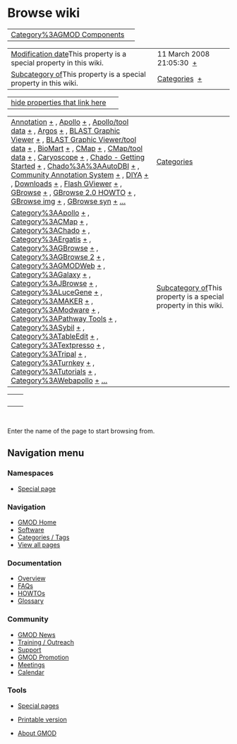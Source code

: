 



<span id="top"></span>




# <span dir="auto">Browse wiki</span>






|  |  |
|----|----|
| [Category%3AGMOD Components](/wiki/Category%3AGMOD_Components "Category%3AGMOD Components") |  |

|  |  |
|----|----|
| <span class="smw-highlighter" data-type="1" state="inline" data-title="Property"><span class="smwbuiltin">[Modification date](/wiki/Property:Modification_date "Property:Modification date")</span><span class="smwttcontent">This property is a special property in this wiki.</span></span> | <span class="smwb-value">11 March 2008 21:05:30  <span class="smwsearch">[+](/wiki/Special%3ASearchByProperty/Modification-20date/11-20March-202008-2021:05:30 "Special%3ASearchByProperty/Modification-20date/11-20March-202008-2021:05:30")</span></span> |
| <span class="smw-highlighter" data-type="1" state="inline" data-title="Property"><span class="smwbuiltin">[Subcategory of](/wiki/Property:Subcategory_of "Property:Subcategory of")</span><span class="smwttcontent">This property is a special property in this wiki.</span></span> | <span class="smwb-value">[Categories](/wiki/Category%3ACategories "Category%3ACategories")  <span class="smwsearch">[+](/wiki/Special%3ASearchByProperty/Subcategory-20of/Categories "Special%3ASearchByProperty/Subcategory-20of/Categories")</span></span> |

<span id="smw_browse_incoming"></span>

|  |  |
|----|----|
| [hide properties that link here](/mediawiki/index.php?title=Special:Browse&offset=0&dir=out&article=Category%3AGMOD+Components)  |  |

|  |  |
|----|----|
| <span class="smwb-ivalue">[Annotation](/wiki/Annotation "Annotation") <span class="smwbrowse">[+](/wiki/Special%3ABrowse/Annotation "Special%3ABrowse/Annotation")</span></span> , <span class="smwb-ivalue">[Apollo](/wiki/Apollo "Apollo") <span class="smwbrowse">[+](/wiki/Special%3ABrowse/Apollo "Special%3ABrowse/Apollo")</span></span> , <span class="smwb-ivalue">[Apollo/tool data](/wiki/Apollo/tool_data "Apollo/tool data") <span class="smwbrowse">[+](/wiki/Special%3ABrowse/Apollo-2Ftool-20data "Special%3ABrowse/Apollo-2Ftool-20data")</span></span> , <span class="smwb-ivalue">[Argos](/wiki/Argos "Argos") <span class="smwbrowse">[+](/wiki/Special%3ABrowse/Argos "Special%3ABrowse/Argos")</span></span> , <span class="smwb-ivalue">[BLAST Graphic Viewer](/wiki/BLAST_Graphic_Viewer "BLAST Graphic Viewer") <span class="smwbrowse">[+](/wiki/Special%3ABrowse/BLAST-20Graphic-20Viewer "Special%3ABrowse/BLAST-20Graphic-20Viewer")</span></span> , <span class="smwb-ivalue">[BLAST Graphic Viewer/tool data](/wiki/BLAST_Graphic_Viewer/tool_data "BLAST Graphic Viewer/tool data") <span class="smwbrowse">[+](/wiki/Special%3ABrowse/BLAST-20Graphic-20Viewer-2Ftool-20data "Special%3ABrowse/BLAST-20Graphic-20Viewer-2Ftool-20data")</span></span> , <span class="smwb-ivalue">[BioMart](/wiki/BioMart "BioMart") <span class="smwbrowse">[+](/wiki/Special%3ABrowse/BioMart "Special%3ABrowse/BioMart")</span></span> , <span class="smwb-ivalue">[CMap](/wiki/CMap "CMap") <span class="smwbrowse">[+](/wiki/Special%3ABrowse/CMap "Special%3ABrowse/CMap")</span></span> , <span class="smwb-ivalue">[CMap/tool data](/wiki/CMap/tool_data "CMap/tool data") <span class="smwbrowse">[+](/wiki/Special%3ABrowse/CMap-2Ftool-20data "Special%3ABrowse/CMap-2Ftool-20data")</span></span> , <span class="smwb-ivalue">[Caryoscope](/wiki/Caryoscope "Caryoscope") <span class="smwbrowse">[+](/wiki/Special%3ABrowse/Caryoscope "Special%3ABrowse/Caryoscope")</span></span> , <span class="smwb-ivalue">[Chado - Getting Started](/wiki/Chado_-_Getting_Started "Chado - Getting Started") <span class="smwbrowse">[+](/wiki/Special%3ABrowse/Chado-20-2D-20Getting-20Started "Special%3ABrowse/Chado-20-2D-20Getting-20Started")</span></span> , <span class="smwb-ivalue">[Chado%3A%3AAutoDBI](/wiki/Chado%3A%3AAutoDBI "Chado%3A%3AAutoDBI") <span class="smwbrowse">[+](/wiki/Special%3ABrowse/Chado%3A%3AAutoDBI "Special%3ABrowse/Chado%3A%3AAutoDBI")</span></span> , <span class="smwb-ivalue">[Community Annotation System](/wiki/Community_Annotation_System "Community Annotation System") <span class="smwbrowse">[+](/wiki/Special%3ABrowse/Community-20Annotation-20System "Special%3ABrowse/Community-20Annotation-20System")</span></span> , <span class="smwb-ivalue">[DIYA](/wiki/DIYA "DIYA") <span class="smwbrowse">[+](/wiki/Special%3ABrowse/DIYA "Special%3ABrowse/DIYA")</span></span> , <span class="smwb-ivalue">[Downloads](/wiki/Downloads "Downloads") <span class="smwbrowse">[+](/wiki/Special%3ABrowse/Downloads "Special%3ABrowse/Downloads")</span></span> , <span class="smwb-ivalue">[Flash GViewer](/wiki/Flash_GViewer "Flash GViewer") <span class="smwbrowse">[+](/wiki/Special%3ABrowse/Flash-20GViewer "Special%3ABrowse/Flash-20GViewer")</span></span> , <span class="smwb-ivalue">[GBrowse](/wiki/GBrowse "GBrowse") <span class="smwbrowse">[+](/wiki/Special%3ABrowse/GBrowse "Special%3ABrowse/GBrowse")</span></span> , <span class="smwb-ivalue">[GBrowse 2.0 HOWTO](/wiki/GBrowse_2.0_HOWTO "GBrowse 2.0 HOWTO") <span class="smwbrowse">[+](/wiki/Special%3ABrowse/GBrowse-202.0-20HOWTO "Special%3ABrowse/GBrowse-202.0-20HOWTO")</span></span> , <span class="smwb-ivalue">[GBrowse img](/wiki/GBrowse_img "GBrowse img") <span class="smwbrowse">[+](/wiki/Special%3ABrowse/GBrowse-20img "Special%3ABrowse/GBrowse-20img")</span></span> , <span class="smwb-ivalue">[GBrowse syn](/wiki/GBrowse_syn "GBrowse syn") <span class="smwbrowse">[+](/wiki/Special%3ABrowse/GBrowse-20syn "Special%3ABrowse/GBrowse-20syn")</span></span> […](/mediawiki/index.php?title=Special%3ASearchByProperty&property=&value=Category%3AGMOD+Components) | [Categories](/wiki/Special%3ACategories "Special%3ACategories") |
| <span class="smwb-ivalue">[Category%3AApollo](/wiki/Category%3AApollo "Category%3AApollo") <span class="smwbrowse">[+](/wiki/Special%3ABrowse/Category%3AApollo "Special%3ABrowse/Category%3AApollo")</span></span> , <span class="smwb-ivalue">[Category%3ACMap](/wiki/Category%3ACMap "Category%3ACMap") <span class="smwbrowse">[+](/wiki/Special%3ABrowse/Category%3ACMap "Special%3ABrowse/Category%3ACMap")</span></span> , <span class="smwb-ivalue">[Category%3AChado](/wiki/Category%3AChado "Category%3AChado") <span class="smwbrowse">[+](/wiki/Special%3ABrowse/Category%3AChado "Special%3ABrowse/Category%3AChado")</span></span> , <span class="smwb-ivalue">[Category%3AErgatis](/wiki/Category%3AErgatis "Category%3AErgatis") <span class="smwbrowse">[+](/wiki/Special%3ABrowse/Category%3AErgatis "Special%3ABrowse/Category%3AErgatis")</span></span> , <span class="smwb-ivalue">[Category%3AGBrowse](/wiki/Category%3AGBrowse "Category%3AGBrowse") <span class="smwbrowse">[+](/wiki/Special%3ABrowse/Category%3AGBrowse "Special%3ABrowse/Category%3AGBrowse")</span></span> , <span class="smwb-ivalue">[Category%3AGBrowse 2](/wiki/Category%3AGBrowse_2 "Category%3AGBrowse 2") <span class="smwbrowse">[+](/wiki/Special%3ABrowse/Category%3AGBrowse-202 "Special%3ABrowse/Category%3AGBrowse-202")</span></span> , <span class="smwb-ivalue">[Category%3AGMODWeb](/wiki/Category%3AGMODWeb "Category%3AGMODWeb") <span class="smwbrowse">[+](/wiki/Special%3ABrowse/Category%3AGMODWeb "Special%3ABrowse/Category%3AGMODWeb")</span></span> , <span class="smwb-ivalue">[Category%3AGalaxy](/wiki/Category%3AGalaxy "Category%3AGalaxy") <span class="smwbrowse">[+](/wiki/Special%3ABrowse/Category%3AGalaxy "Special%3ABrowse/Category%3AGalaxy")</span></span> , <span class="smwb-ivalue">[Category%3AJBrowse](/wiki/Category%3AJBrowse "Category%3AJBrowse") <span class="smwbrowse">[+](/wiki/Special%3ABrowse/Category%3AJBrowse "Special%3ABrowse/Category%3AJBrowse")</span></span> , <span class="smwb-ivalue">[Category%3ALuceGene](/wiki/Category%3ALuceGene "Category%3ALuceGene") <span class="smwbrowse">[+](/wiki/Special%3ABrowse/Category%3ALuceGene "Special%3ABrowse/Category%3ALuceGene")</span></span> , <span class="smwb-ivalue">[Category%3AMAKER](/wiki/Category%3AMAKER "Category%3AMAKER") <span class="smwbrowse">[+](/wiki/Special%3ABrowse/Category%3AMAKER "Special%3ABrowse/Category%3AMAKER")</span></span> , <span class="smwb-ivalue">[Category%3AModware](/wiki/Category%3AModware "Category%3AModware") <span class="smwbrowse">[+](/wiki/Special%3ABrowse/Category%3AModware "Special%3ABrowse/Category%3AModware")</span></span> , <span class="smwb-ivalue">[Category%3APathway Tools](/wiki/Category%3APathway_Tools "Category%3APathway Tools") <span class="smwbrowse">[+](/wiki/Special%3ABrowse/Category%3APathway-20Tools "Special%3ABrowse/Category%3APathway-20Tools")</span></span> , <span class="smwb-ivalue">[Category%3ASybil](/wiki/Category%3ASybil "Category%3ASybil") <span class="smwbrowse">[+](/wiki/Special%3ABrowse/Category%3ASybil "Special%3ABrowse/Category%3ASybil")</span></span> , <span class="smwb-ivalue">[Category%3ATableEdit](/wiki/Category%3ATableEdit "Category%3ATableEdit") <span class="smwbrowse">[+](/wiki/Special%3ABrowse/Category%3ATableEdit "Special%3ABrowse/Category%3ATableEdit")</span></span> , <span class="smwb-ivalue">[Category%3ATextpresso](/wiki/Category%3ATextpresso "Category%3ATextpresso") <span class="smwbrowse">[+](/wiki/Special%3ABrowse/Category%3ATextpresso "Special%3ABrowse/Category%3ATextpresso")</span></span> , <span class="smwb-ivalue">[Category%3ATripal](/wiki/Category%3ATripal "Category%3ATripal") <span class="smwbrowse">[+](/wiki/Special%3ABrowse/Category%3ATripal "Special%3ABrowse/Category%3ATripal")</span></span> , <span class="smwb-ivalue">[Category%3ATurnkey](/wiki/Category%3ATurnkey "Category%3ATurnkey") <span class="smwbrowse">[+](/wiki/Special%3ABrowse/Category%3ATurnkey "Special%3ABrowse/Category%3ATurnkey")</span></span> , <span class="smwb-ivalue">[Category%3ATutorials](/wiki/Category%3ATutorials "Category%3ATutorials") <span class="smwbrowse">[+](/wiki/Special%3ABrowse/Category%3ATutorials "Special%3ABrowse/Category%3ATutorials")</span></span> , <span class="smwb-ivalue">[Category%3AWebapollo](/wiki/Category%3AWebapollo "Category%3AWebapollo") <span class="smwbrowse">[+](/wiki/Special%3ABrowse/Category%3AWebapollo "Special%3ABrowse/Category%3AWebapollo")</span></span> […](/mediawiki/index.php?title=Special%3ASearchByProperty&property=Subcategory+of&value=Category%3AGMOD+Components) | <span class="smw-highlighter" data-type="1" state="inline" data-title="Property"><span class="smwbuiltin">[Subcategory of](/wiki/Property:Subcategory_of "Property:Subcategory of")</span><span class="smwttcontent">This property is a special property in this wiki.</span></span> |

|     |     |
|-----|-----|
|     |     |

 

Enter the name of the page to start browsing from.  








## Navigation menu



### Namespaces

- <span id="ca-nstab-special">[Special
  page](/wiki/Special%3ABrowse/Category%3AGMOD_Components "This is a special page, you cannot edit the page itself")</span>






### Navigation



- <span id="n-GMOD-Home">[GMOD Home](/wiki/Main_Page)</span>
- <span id="n-Software">[Software](/wiki/GMOD_Components)</span>
- <span id="n-Categories-.2F-Tags">[Categories /
  Tags](/wiki/Categories)</span>
- <span id="n-View-all-pages">[View all
  pages](/wiki/Special:AllPages)</span>




### Documentation



- <span id="n-Overview">[Overview](/wiki/Overview)</span>
- <span id="n-FAQs">[FAQs](/wiki/Category%3AFAQ)</span>
- <span id="n-HOWTOs">[HOWTOs](/wiki/Category%3AHOWTO)</span>
- <span id="n-Glossary">[Glossary](/wiki/Glossary)</span>




### Community



- <span id="n-GMOD-News">[GMOD News](/wiki/GMOD_News)</span>
- <span id="n-Training-.2F-Outreach">[Training /
  Outreach](/wiki/Training_and_Outreach)</span>
- <span id="n-Support">[Support](/wiki/Support)</span>
- <span id="n-GMOD-Promotion">[GMOD
  Promotion](/wiki/GMOD_Promotion)</span>
- <span id="n-Meetings">[Meetings](/wiki/Meetings)</span>
- <span id="n-Calendar">[Calendar](/wiki/Calendar)</span>




### Tools



- <span id="t-specialpages"><a href="/wiki/Special%3ASpecialPages" accesskey="q"
  title="A list of all special pages [q]">Special pages</a></span>
- <span id="t-print"><a
  href="/mediawiki/index.php?title=Special%3ABrowse/Category%3AGMOD_Components&amp;printable=yes"
  rel="alternate" accesskey="p"
  title="Printable version of this page [p]">Printable version</a></span>





- <span id="footer-places-about">[About
  GMOD](/wiki/GMOD%3AAbout "GMOD%3AAbout")</span>

<!-- -->




